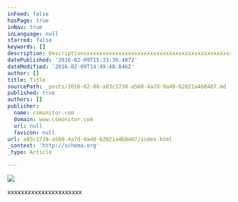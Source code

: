 ```yaml
---
inFeed: false
hasPage: true
inNav: true
inLanguage: null
starred: false
keywords: []
description: Descriptionsxxxxxxxxxxxxxxxxxxxxxxxxxxxxxxxxxxxxxxxxxxxxxxxxxxxxxxxxxxxxxxxxxxxxxxxxxxxxxxxxxxxxxxxxxxxxxxxxxxxxxxxxxxxxxxxxxxxxxxxxxxxxxxxxxxxxxxxxxxxxxxxxxxxxxxxxxxxxxxxxxxxxxxxxxxxxxxxxxxxxxxxxxxxxxxxxxxxxxxxxxxxxxxxxxxxxxxxxxxxxxxxxxxxxxxxxxxxxxxxxxxxxxxxxxxxxxxxxxxxxxxxxxxxxxxxxxxxxxxxxxxxxxxxxxxxxx555555555555555555555555555555555555555555555555555555555555555
datePublished: '2016-02-09T15:33:30.407Z'
dateModified: '2016-02-09T14:49:40.846Z'
author: []
title: Title
sourcePath: _posts/2016-02-08-a03c1738-a560-4a7d-9a40-62021a4b8407.md
published: true
authors: []
publisher:
  name: csmonitor.com
  domain: www.csmonitor.com
  url: null
  favicon: null
url: a03c1738-a560-4a7d-9a40-62021a4b8407/index.html
_context: 'http://schema.org'
_type: Article

---
```

![](https://s3-us-west-2.amazonaws.com/the-grid-img/p/84140c4d9f4c73e87fbe6ebd306f31be883e46dd.jpg)

xxxxxxxxxxxxxxxxxxxxxx